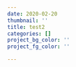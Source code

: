 ```yaml
---
date: 2020-02-20
thumbnail: ''
title: test2
categories: []
project_bg_color: ''
project_fg_color: ''

---
```

